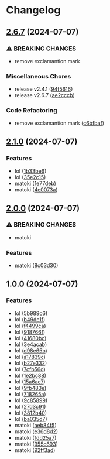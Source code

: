 # Changelog

## [2.6.7](https://github.com/MapColonies/infra-test/compare/infra-test-v2.1.0...infra-test-v2.6.7) (2024-07-07)


### ⚠ BREAKING CHANGES

* remove exclamantion mark

### Miscellaneous Chores

* release v2.4.1 ([94f5616](https://github.com/MapColonies/infra-test/commit/94f561672c4254a622c3267090ddc58ae9e21124))
* release v2.6.7 ([ae2cccb](https://github.com/MapColonies/infra-test/commit/ae2cccb1ef93dd33259b34dbb10b365e02e87cd9))


### Code Refactoring

* remove exclamantion mark ([c6bfbaf](https://github.com/MapColonies/infra-test/commit/c6bfbafa82d120e947b15da38d087ce6524172d6))

## [2.1.0](https://github.com/MapColonies/infra-test/compare/infra-test-v2.0.0...infra-test-v2.1.0) (2024-07-07)


### Features

* lol ([1b33be6](https://github.com/MapColonies/infra-test/commit/1b33be644d11a3797fa231ff9b420db1b0a54ee0))
* lol ([35e2c15](https://github.com/MapColonies/infra-test/commit/35e2c154b11dbc8740c846341c8f89878f3b0c4c))
* matoki ([1e77deb](https://github.com/MapColonies/infra-test/commit/1e77deb80631bae9b682dd23b8561476519e7cf0))
* matoki ([4e0073a](https://github.com/MapColonies/infra-test/commit/4e0073a26e661b2aa32dfc9197d92875d8c7ef36))

## [2.0.0](https://github.com/MapColonies/infra-test/compare/infra-test-v1.0.0...infra-test-v2.0.0) (2024-07-07)


### ⚠ BREAKING CHANGES

* matoki

### Features

* matoki ([8c03d30](https://github.com/MapColonies/infra-test/commit/8c03d307215576e09b7504c0bf112969b8e2c15a))

## 1.0.0 (2024-07-07)


### Features

* lol ([5b989c6](https://github.com/MapColonies/infra-test/commit/5b989c63524e30289456b3328299de21e7e42642))
* lol ([b49de1f](https://github.com/MapColonies/infra-test/commit/b49de1fbc03fc2324a607818cb97b7a19bf1f804))
* lol ([f4499ca](https://github.com/MapColonies/infra-test/commit/f4499cab26c3a951c511a8e264db2ca5194531da))
* lol ([918766f](https://github.com/MapColonies/infra-test/commit/918766f66db02a90f536a74ed16a2bec07de0e96))
* lol ([41680bc](https://github.com/MapColonies/infra-test/commit/41680bc89942559ac2c3c4da434bd4cc91ab1f32))
* lol ([3e4acab](https://github.com/MapColonies/infra-test/commit/3e4acab03f68b8af459bd82542f70334add6d5b4))
* lol ([d98e65b](https://github.com/MapColonies/infra-test/commit/d98e65b6941e243ddf482ba8e299b9004a58a7a8))
* lol ([a17839c](https://github.com/MapColonies/infra-test/commit/a17839cd0a0d56e5f4194fe484011ce4d920eac3))
* lol ([b27e332](https://github.com/MapColonies/infra-test/commit/b27e33211a7d2a50307e92daf4d59a95aff4dce0))
* lol ([7cfb56d](https://github.com/MapColonies/infra-test/commit/7cfb56d5c449b4ee79c11790a0f4f629ee84e8f3))
* lol ([1e2bc88](https://github.com/MapColonies/infra-test/commit/1e2bc8894a49e2d93eb53f08c6d9b589c99f96e7))
* lol ([15a6ac7](https://github.com/MapColonies/infra-test/commit/15a6ac799edf05128bc73596d5d36c873e15bafa))
* lol ([9fb483e](https://github.com/MapColonies/infra-test/commit/9fb483e1c2e5d7c9fc51a795a5222b2271d6c98d))
* lol ([718265a](https://github.com/MapColonies/infra-test/commit/718265aa008727acbf9fcc636ce4ba803facd03d))
* lol ([9c85899](https://github.com/MapColonies/infra-test/commit/9c858996baaa5ef683c758fd595b17a01063f45d))
* lol ([27d3c91](https://github.com/MapColonies/infra-test/commit/27d3c910ff5bc6a829f66ca859f2652d3a801649))
* lol ([3812b40](https://github.com/MapColonies/infra-test/commit/3812b4042eb51c9c7ac2621635478680b2a80bc4))
* lol ([ba035d7](https://github.com/MapColonies/infra-test/commit/ba035d734a76e8184be01cf6532431dc24f7e5fd))
* matoki ([aeb84f5](https://github.com/MapColonies/infra-test/commit/aeb84f5696ce7fd80320ca93c62b9b35e1d12f1c))
* matoki ([e36d8d2](https://github.com/MapColonies/infra-test/commit/e36d8d2a156be34d71b6cfa9b1aa4a5bedb13d29))
* matoki ([1dd25a7](https://github.com/MapColonies/infra-test/commit/1dd25a7c4a3e0685aeae58135af7ab2580939ac3))
* matoki ([955c693](https://github.com/MapColonies/infra-test/commit/955c693414d26d2dcb82a199bfbf5d11f0b570c6))
* matoki ([92ff3ad](https://github.com/MapColonies/infra-test/commit/92ff3add01c4454554b5419541504f23496bb5d2))
